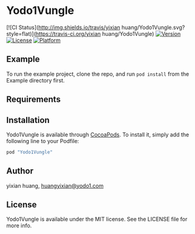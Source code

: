 # Yodo1Vungle

[![CI Status](http://img.shields.io/travis/yixian huang/Yodo1Vungle.svg?style=flat)](https://travis-ci.org/yixian huang/Yodo1Vungle)
[![Version](https://img.shields.io/cocoapods/v/Yodo1Vungle.svg?style=flat)](http://cocoapods.org/pods/Yodo1Vungle)
[![License](https://img.shields.io/cocoapods/l/Yodo1Vungle.svg?style=flat)](http://cocoapods.org/pods/Yodo1Vungle)
[![Platform](https://img.shields.io/cocoapods/p/Yodo1Vungle.svg?style=flat)](http://cocoapods.org/pods/Yodo1Vungle)

## Example

To run the example project, clone the repo, and run `pod install` from the Example directory first.

## Requirements

## Installation

Yodo1Vungle is available through [CocoaPods](http://cocoapods.org). To install
it, simply add the following line to your Podfile:

```ruby
pod "Yodo1Vungle"
```

## Author

yixian huang, huangyixian@yodo1.com

## License

Yodo1Vungle is available under the MIT license. See the LICENSE file for more info.
